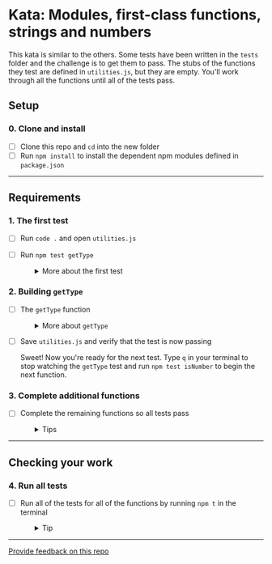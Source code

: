 # Kata: Modules, first-class functions, strings and numbers

This kata is similar to the others. Some tests have been written in the `tests` folder and the challenge is to get them to pass. The stubs of the functions they test are defined in `utilities.js`, but they are empty. You'll work through all the functions until all of the tests pass.

## Setup

### 0. Clone and install

- [ ] Clone this repo and `cd` into the new folder
- [ ] Run `npm install` to install the dependent npm modules defined in `package.json`

---
## Requirements

### 1. The first test

- [ ] Run `code .` and open `utilities.js`
- [ ] Run `npm test getType`
  <details style="padding-left: 2em">
    <summary>More about the first test</summary>
    
    This will run the first test, the `getType` function in `utilities.js`.

    You should see it is currently failing. Jest, the test framework we're using, is watching the relevant files so it will let us know as soon as we have the test passing.
  </details>

### 2. Building `getType`

- [ ] The `getType` function
  <details style="padding-left: 2em">
    <summary>More about <code>getType</code></summary>

    ```js
    export function getType (thing) {
      return typeof thing
    }
    ```
  </details>


- [ ] Save `utilities.js` and verify that the test is now passing

  Sweet! Now you're ready for the next test. Type `q` in your terminal to stop watching the `getType` test and run `npm test isNumber` to begin the next function.
  
### 3. Complete additional functions

- [ ] Complete the remaining functions so all tests pass
  <details style="padding-left: 2em">
    <summary>Tips</summary>
    
    - Be sure you understand how to use `typeof`
    - You are permitted &mdash; encouraged, even &mdash; to read the tests. Be aware that some of the tests use data defined in `./data/*.js`, so you may need to inspect those files to get a sense of the data being used
    - If you get stuck with `NaN`, you should know that 
      ```
      typeof NaN === 'number'
      ```
      Given that `NaN` stands for "not a number", that's not very intuitive is it? Well, [here is an explanation](http://stackoverflow.com/questions/2801601/why-does-typeof-nan-return-number). Also, the `isNaN` functions is a great way to check if a value is `NaN`, but be careful because 
      ```
      isNaN('a non-number string') === true
      ```
  </details>

---
## Checking your work

### 4. Run all tests

- [ ] Run all of the tests for all of the functions by running `npm t` in the terminal
  <details style="padding-left: 2em">
    <summary>Tip</summary>

    `npm t` is a shorthand version of `npm test`. It runs all tests that can be detected by the testing tools.

    - `npm t tests` would run all tests in the `/tests/` directory
  </details>

---
[Provide feedback on this repo](https://docs.google.com/forms/d/e/1FAIpQLSfw4FGdWkLwMLlUaNQ8FtP2CTJdGDUv6Xoxrh19zIrJSkvT4Q/viewform?usp=pp_url&entry.1958421517=kata-strings-numbers-modules)
